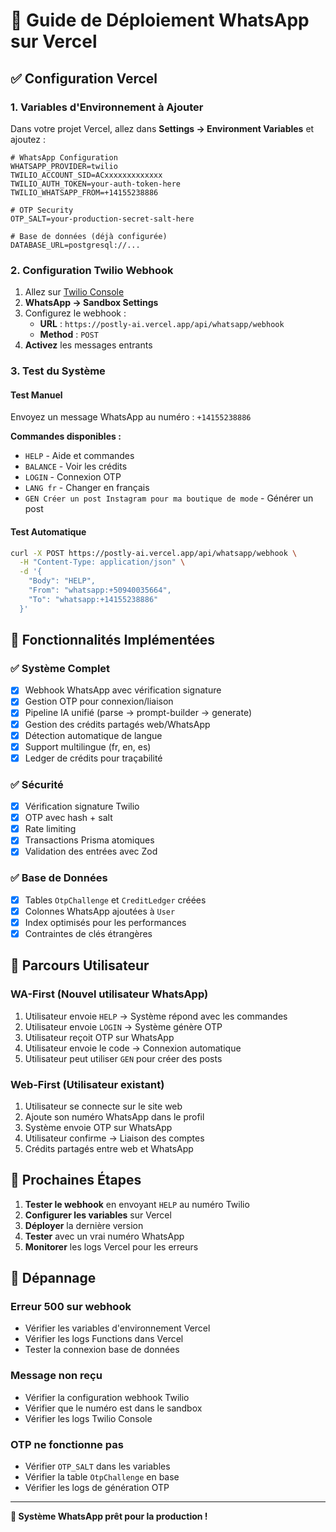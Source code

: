 # 🚀 Guide de Déploiement WhatsApp sur Vercel

## ✅ Configuration Vercel

### 1. Variables d'Environnement à Ajouter

Dans votre projet Vercel, allez dans **Settings → Environment Variables** et ajoutez :

```env
# WhatsApp Configuration
WHATSAPP_PROVIDER=twilio
TWILIO_ACCOUNT_SID=ACxxxxxxxxxxxxx
TWILIO_AUTH_TOKEN=your-auth-token-here
TWILIO_WHATSAPP_FROM=+14155238886

# OTP Security
OTP_SALT=your-production-secret-salt-here

# Base de données (déjà configurée)
DATABASE_URL=postgresql://...
```

### 2. Configuration Twilio Webhook

1. Allez sur [Twilio Console](https://console.twilio.com/)
2. **WhatsApp → Sandbox Settings**
3. Configurez le webhook :
   - **URL** : `https://postly-ai.vercel.app/api/whatsapp/webhook`
   - **Method** : `POST`
4. **Activez** les messages entrants

### 3. Test du Système

#### Test Manuel
Envoyez un message WhatsApp au numéro : `+14155238886`

**Commandes disponibles :**
- `HELP` - Aide et commandes
- `BALANCE` - Voir les crédits
- `LOGIN` - Connexion OTP
- `LANG fr` - Changer en français
- `GEN Créer un post Instagram pour ma boutique de mode` - Générer un post

#### Test Automatique
```bash
curl -X POST https://postly-ai.vercel.app/api/whatsapp/webhook \
  -H "Content-Type: application/json" \
  -d '{
    "Body": "HELP",
    "From": "whatsapp:+50940035664",
    "To": "whatsapp:+14155238886"
  }'
```

## 🔧 Fonctionnalités Implémentées

### ✅ Système Complet
- [x] Webhook WhatsApp avec vérification signature
- [x] Gestion OTP pour connexion/liaison
- [x] Pipeline IA unifié (parse → prompt-builder → generate)
- [x] Gestion des crédits partagés web/WhatsApp
- [x] Détection automatique de langue
- [x] Support multilingue (fr, en, es)
- [x] Ledger de crédits pour traçabilité

### ✅ Sécurité
- [x] Vérification signature Twilio
- [x] OTP avec hash + salt
- [x] Rate limiting
- [x] Transactions Prisma atomiques
- [x] Validation des entrées avec Zod

### ✅ Base de Données
- [x] Tables `OtpChallenge` et `CreditLedger` créées
- [x] Colonnes WhatsApp ajoutées à `User`
- [x] Index optimisés pour les performances
- [x] Contraintes de clés étrangères

## 📱 Parcours Utilisateur

### WA-First (Nouvel utilisateur WhatsApp)
1. Utilisateur envoie `HELP` → Système répond avec les commandes
2. Utilisateur envoie `LOGIN` → Système génère OTP
3. Utilisateur reçoit OTP sur WhatsApp
4. Utilisateur envoie le code → Connexion automatique
5. Utilisateur peut utiliser `GEN` pour créer des posts

### Web-First (Utilisateur existant)
1. Utilisateur se connecte sur le site web
2. Ajoute son numéro WhatsApp dans le profil
3. Système envoie OTP sur WhatsApp
4. Utilisateur confirme → Liaison des comptes
5. Crédits partagés entre web et WhatsApp

## 🎯 Prochaines Étapes

1. **Tester le webhook** en envoyant `HELP` au numéro Twilio
2. **Configurer les variables** sur Vercel
3. **Déployer** la dernière version
4. **Tester** avec un vrai numéro WhatsApp
5. **Monitorer** les logs Vercel pour les erreurs

## 🚨 Dépannage

### Erreur 500 sur webhook
- Vérifier les variables d'environnement Vercel
- Vérifier les logs Functions dans Vercel
- Tester la connexion base de données

### Message non reçu
- Vérifier la configuration webhook Twilio
- Vérifier que le numéro est dans le sandbox
- Vérifier les logs Twilio Console

### OTP ne fonctionne pas
- Vérifier `OTP_SALT` dans les variables
- Vérifier la table `OtpChallenge` en base
- Vérifier les logs de génération OTP

---

**🎉 Système WhatsApp prêt pour la production !**
